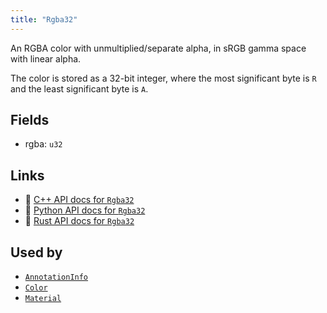 ```yaml
---
title: "Rgba32"
---
```


An RGBA color with unmultiplied/separate alpha, in sRGB gamma space with linear alpha.

The color is stored as a 32-bit integer, where the most significant
byte is `R` and the least significant byte is `A`.

## Fields

* rgba: `u32`

## Links
 * 🌊 [C++ API docs for `Rgba32`](https://ref.rerun.io/docs/cpp/stable/structrerun_1_1datatypes_1_1Rgba32.html)
 * 🐍 [Python API docs for `Rgba32`](https://ref.rerun.io/docs/python/stable/common/datatypes#rerun.datatypes.Rgba32)
 * 🦀 [Rust API docs for `Rgba32`](https://docs.rs/rerun/latest/rerun/datatypes/struct.Rgba32.html)


## Used by

* [`AnnotationInfo`](../datatypes/annotation_info.md)
* [`Color`](../components/color.md)
* [`Material`](../datatypes/material.md)
